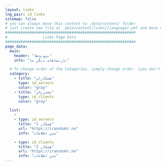 ```yaml
---
layout: links
lng_pair: id_links
sitemap: false
# you can always move this content to _data/content/ folder
# just create new file at _data/content/links/[language].yml and move content below.
###########################################################
#                Links Page Data
###########################################################
page_data:
  main:
    header: "پیوندها"
    info: "تارنماهای دیگر ما"

  # To change order of the Categories, simply change order. (you don't need to change list order.)
  category:
    - title: "همکاران"
      type: id_servers
      color: "gray"
    - title: "مشتریان"
      type: id_clients
      color: "gray"

  list:
    -
    - type: id_servers
      title: "همکار 1"
      url: "https://iranshahr.no"
      info: "متن اطلاعات"

    - type: id_clients
      title: "همکار 2"
      url: "https://iranshahr.no"
      info: "متن اطلاعات"
---
```

